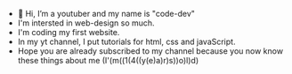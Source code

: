 - 👋 Hi, I’m a youtuber and my name is "code-dev"
- I'm intersted in web-design so much.
- I'm coding my first website.
- In my yt channel, I put tutorials for html, css and javaScript.
- Hope you are already subscribed to my channel because you now know these things about me (I'(m((1(4((y(e)a)r)s))o)l)d)

<!---
sussy-boy/sussy-boy is a ✨ special ✨ repository because its `README.md` (this file) appears on your GitHub profile.
You can click the Preview link to take a look at your changes.
--->
